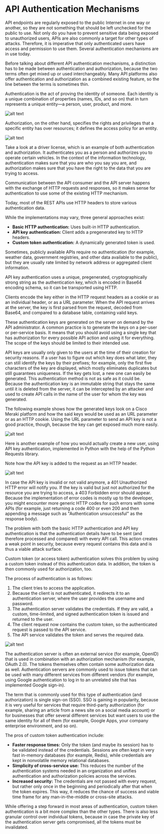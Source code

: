 
# API Authentication Mechanisms

API endpoints are regularly exposed to the public Internet in one way or another, so they are not something that should be left unchecked for the public to use. Not only do you have to prevent sensitive data being exposed to unauthorized users, APIs are also commonly a target for other types of attacks. Therefore, it is imperative that only authenticated users have access and permission to use them. Several authentication mechanisms are in use today.

Before talking about different API authentication mechanisms, a distinction has to be made between authentication and authorization, because the two terms often get mixed up or used interchangeably. Many API platforms also offer authentication and authorization as a combined existing feature, so the line between the terms is sometimes thin.

Authentication is the act of proving the identity of someone. Each identity is a unique combination of properties (names, IDs, and so on) that in turn represents a unique entity—a person, user, product, and more.

![alt text](/DevNet/DEVASC/Images/image-320.png)

Authorization, on the other hand, specifies the rights and privileges that a specific entity has over resources; it defines the access policy for an entity.

![alt text](/DevNet/DEVASC/Images/image-321.png)

Take a look at a driver license, which is an example of both authentication and authorization. It authenticates you as a person and authorizes you to operate certain vehicles. In the context of the information technology, authentication makes sure that you are who you say you are, and authorization makes sure that you have the right to the data that you are trying to access.

Communication between the API consumer and the API server happens with the exchange of HTTP requests and responses, so it makes sense for authentication to use some of the existing HTTP mechanism.

Today, most of the REST APIs use HTTP headers to store various authentication data.

While the implementations may vary, three general approaches exist:

- **Basic HTTP authentication:** Uses built-in HTTP authentication.
- **API key authentication:** Client adds a pregenerated key to HTTP headers.
- **Custom token authentication:** A dynamically generated token is used.

Sometimes, publicly available APIs require no authentication (for example, weather data, government registries, and other data available to the public), but they are usually rate limited by network address or aggregated client information.

API key authentication uses a unique, pregenerated, cryptographically strong string as the authentication key, which is encoded in Base64 encoding schema, so it can be transported using HTTP.

Clients encode the key either in the HTTP request headers as a cookie or as an individual header, or as a URL parameter. When the API request arrives at the server, the key is first parsed from the request, decoded from Base64, and compared to a database table, containing valid keys.

These authentication keys are generated on the server on demand by the API administrator. A common practice is to generate the keys on a per-user or per-service basis. It means that you should avoid using a single key that has authorization for every possible API action and using it for everything. The scope of the keys should be limited to their intended use.

API keys are usually only given to the users at the time of their creation for security reasons. If a user has to figure out which key does what later, they can still identify the keys by their prefixes; for example, only the first five characters of the key are displayed, which mostly eliminates duplicates but still guarantees uniqueness. If the key gets lost, a new one can easily be generated. This authentication method is not as safe as it could be. Because the authentication key is an immutable string that stays the same until it is deleted from the server, it can be intercepted by an attacker and used to create API calls in the name of the user for whom the key was generated.

The following example shows how the generated keys look on a Cisco Meraki platform and how the said keys would be used as an URL parameter or as an HTTP cookie. Using the URL parameter to send an API key is not a good practice, though, because the key can get exposed much more easily.

![alt text](/DevNet/DEVASC/Images/image-322.png)

Here is another example of how you would actually create a new user, using API key authentication, implemented in Python with the help of the Python Requests library.

Note how the API key is added to the request as an HTTP header.

![alt text](/DevNet/DEVASC/Images/image-323.png)

In case the API key is invalid or not valid anymore, a 401 Unauthorized HTTP error will notify you. If the key is valid but just not authorized for the resource you are trying to access, a 403 Forbidden error should appear. Because the implementation of error codes is mostly up to the developer, you might encounter more generic HTTP codes for such errors with some APIs (for example, just returning a code 400 or even 200 and then appending a message such as "Authentication unsuccessful" as the response body).

The problem with both the basic HTTP authentication and API key authentication is that the authentication details have to be sent (and therefore processed and compared) with every API call. This action creates a weak point in security, because every request contains this data and is thus a viable attack surface.

Custom token (or access token) authentication solves this problem by using a custom token instead of this authentication data. In addition, the token is then commonly used for authorization, too.

The process of authentication is as follows:

1. The client tries to access the application.
2. Because the client is not authenticated, it redirects it to an authentication server, where the user provides the username and password.
3. The authentication server validates the credentials. If they are valid, a custom, time-limited, and signed authentication token is issued and returned to the user.
4. The client request now contains the custom token, so the authenticated request is passed to the API service.
5. The API service validates the token and serves the required data.

![alt text](/DevNet/DEVASC/Images/image-324.png)

The authentication server is often an external service (for example, OpenID) that is used in combination with an authorization mechanism (for example, OAuth 2.0). The tokens themselves often contain some authorization data as well. Authentication servers are commonly used to issue tokens that can be used with many different services from different vendors (for example, using Google authentication to log in to an unrelated site that has implemented Google sign-in).

The term that is commonly used for this type of authentication (and authorization) is single sign-on (SSO). SSO is gaining in popularity, because it is very useful for services that require third-party authorization (for example, sharing an article from a news site on a social media account) or for businesses that offer several different services but want users to use the same identity for all of them (for example, Google Apps, your company enterprise environment, and so on).

The pros of custom token authentication include:

- **Faster response times:** Only the token (and maybe its session) has to be validated instead of the credentials. Sessions are often kept in very fast in-memory databases (for example, Redis), while credentials are kept in nonvolatile memory relational databases.
- **Simplicity of cross-service use:** This reduces the number of the authentication systems needed in an organization and unifies authentication and authorization policies across the services.
- **Increased security:** The credentials are not passed with every request, but rather only once in the beginning and periodically after that when the token expires. This way, it reduces the chance of success and viable time frame for any man-in-the-middle or cross-site attacks.

While offering a step forward in most areas of authentication, custom token authentication is a bit more complex than the other types. There is also less granular control over individual tokens, because in case the private key of the authentication server gets compromised, all the tokens must be invalidated.
